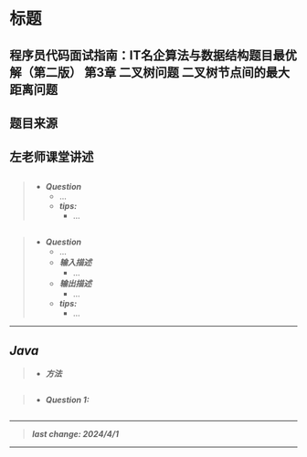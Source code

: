 # 标题

## 程序员代码面试指南：IT名企算法与数据结构题目最优解（第二版） 第3章 二叉树问题 二叉树节点间的最大距离问题

## 题目来源

## 左老师课堂讲述

## []()

## []()

> - ***Question***
>   - ...
>   - ***tips:***
>     - ...

## []()

> - ***Question***
>   - ...
>   - ***输入描述***
>     - ...
>   - ***输出描述***
>     - ...
>   - ***tips:***
>     - ...

---

## *Java*

> - ***方法***

```java
```

> - ***Question 1:***

```java
```

---

> ***last change: 2024/4/1***

---
